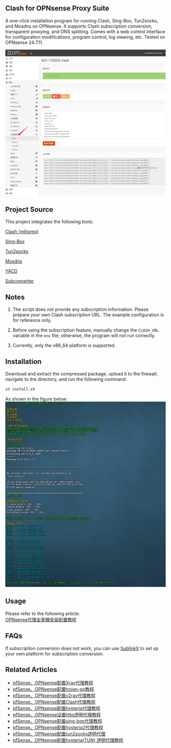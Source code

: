 
## Clash for OPNsense Proxy Suite
A one-click installation program for running Clash, Sing-Box, Tun2socks, and Mosdns on OPNsense. It supports Clash subscription conversion, transparent proxying, and DNS splitting. Comes with a web control interface for configuration modifications, program control, log viewing, etc. Tested on OPNsense 24.7.11.

![](images/01.png)

## Project Source
This project integrates the following tools:

[Clash (mihomo)](https://github.com/MetaCubeX/mihomo/releases) 

[Sing-Box](https://github.com/SagerNet/sing-box) 

[Tun2socks](https://github.com/xjasonlyu/tun2socks) 

[Mosdns](https://github.com/IrineSistiana/mosdns) 

[YACD](https://github.com/haishanh/yacd) 

[Subconverter](https://github.com/tindy2013/subconverter)


## Notes
1. The script does not provide any subscription information. Please prepare your own Clash subscription URL. The example configuration is for reference only.

2. Before using the subscription feature, manually change the `CLASH_URL` variable in the `env` file; otherwise, the program will not run correctly.

3. Currently, only the x86_64 platform is supported.

## Installation
Download and extract the compressed package, upload it to the firewall, navigate to the directory, and run the following command:

```bash
sh install.sh
```

As shown in the figure below:  
![](images/02.png)

## Usage
Please refer to the following article:  
[OPNsense代理全家桶安装配置教程](https://pfchina.org/?p=14148)

## FAQs
If subscription conversion does not work, you can use [SublinkX](https://github.com/gooaclok819/sublinkX) to set up your own platform for subscription conversion.

## Related Articles
- [pfSense、OPNsense配置Xray代理教程](https://pfchina.org/?p=13013)  
- [pfSense、OPNsense配置trojan-go教程](https://pfchina.org/?p=9885)  
- [pfSense、OPNsense配置v2ray代理教程](https://pfchina.org/?p=4032)  
- [pfSense、OPNsense配置Clash代理教程](https://pfchina.org/?p=10526)  
- [pfSense、OPNsense配置hysteria代理教程](https://pfchina.org/?p=9524)  
- [pfSense、OPNsense设置http透明代理教程](https://pfchina.org/?p=13572)  
- [pfSense、OPNsense配置sing-box代理教程](https://pfchina.org/?p=12933)  
- [pfSense、OPNsense配置hysteria2代理教程](https://pfchina.org/?p=13065)  
- [pfSense、OPNsense配置tun2socks透明代理](https://pfchina.org/?p=13437)  
- [pfSense、OPNsense配置hysteria(TUN) 透明代理教程](https://pfchina.org/?p=13480)
